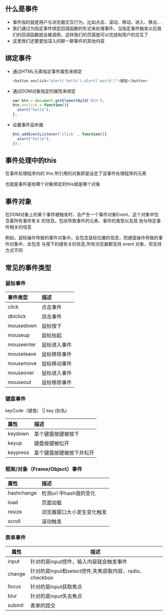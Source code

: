 ## 什么是事件

- 事件指的就是用户与浏览器交互行为，比如点击、滚动、移动、进入、移出...
- 我们通过为指定事件绑定回调函数的形式来处理事件，当指定事件触发以后我们的回调函数就会被调用，这样我们的页面就可以完成和用户的交互了
- 这里我们还要更加深入的聊一聊事件的其他内容

## 绑定事件

- 通过HTML元素指定事件属性来绑定

  ```js light
  <button onclick="alert('hello');alert('world')">按钮</button>
  ```

- 通过DOM对象指定的属性来绑定

  ```js light
  var btn = document.getElementById('btn');
  btn.onclick = function(){
  	alert("hello");
  };
  ```

- 设置事件监听器

  ```js light
  btn.addEventListener('click' , function(){
  	alert("hello");
  });
  ```

  

## 事件处理中的this

在事件处理程序内的 this 所引用的对象即是设定了该事件处理程序的元素

也就是事件是给哪个对象绑定的this就是哪个对象

## 事件对象

在DOM对象上的某个事件被触发时，会产生一个事件对象Event，这个对象中包含着所有事件有关 的信息。包括导致事件的元素、事件的类型以及其 他与特定事件相关的信息

例如，鼠标操作导致的事件对象中，会包含鼠标位置的信息，而键盘操作导致的事件对象中，会包含 与按下的键有关的信息,所有浏览器都支持 event  对象，但支持方式不同

## 常见的事件类型

### 鼠标事件

| 事件类型   | 描述         |
| :--------- | :----------- |
| click      | 点击事件     |
| dblclick   | 双击事件     |
| mousedown  | 鼠标按下     |
| mouseup    | 鼠标抬起     |
| mouseenter | 鼠标进入事件 |
| mouseleave | 鼠标移除事件 |
| mousemove  | 鼠标移动事件 |
| mouseover  | 鼠标进入事件 |
| mouseout   | 鼠标移除事件 |

### 键盘事件

keyCode（键值） || key (别名)

| 属性     | 描述                     |
| :------- | :----------------------- |
| keydown  | 某个键盘按键被按下       |
| keyup    | 键盘按键被松开           |
| keypress | 某个键盘按键被按下并松开 |

### 框架/对象（Frame/Object）事件

| 属性       | 描述                       |
| :--------- | :------------------------- |
| hashchange | 检测url 中hash值的变化     |
| load       | 页面加载                   |
| resize     | 浏览器窗口大小发生变化触发 |
| scroll     | 滚动触发                   |

### 表单事件

| 属性   | 描述                                                    |
| ------ | ------------------------------------------------------- |
| input  | 针对的是input控件，输入内容就会触发事件                 |
| change | 针对的是input和select控件,失焦获取内容，radio、checkbox |
| focus  | 针对的是input获取焦点                                   |
| blur   | 针对的是input失去焦点                                   |
| submit | 表单的提交                                              |

